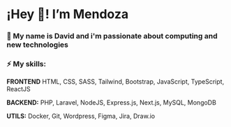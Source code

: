 <h1><b>¡Hey 👋! I’m Mendoza </b></h1>

<h3><b>👀 My name is David and i'm passionate about computing and new technologies</b></h3>

<h3><b>⚡ My skills: </b></h3>

<b>FRONTEND</b>
HTML,
CSS,
SASS,
Tailwind,
Bootstrap,
JavaScript,
TypeScript,
ReactJS

<b>BACKEND:</b>
PHP,
Laravel,
NodeJS,
Express.js,
Next.js,
MySQL,
MongoDB

<b>UTILS:</b>
Docker,
Git,
Wordpress,
Figma,
Jira,
Draw.io
